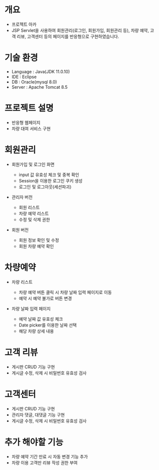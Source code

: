 # 개요
- 프로젝트 아카
- JSP Servlet을 사용하여 회원관리(로그인, 회원가입, 회원관리 등), 차량 예약, 고객 리뷰, 고객센터 등의 페이지를 반응형으로 구현하였습니다.

# 기술 환경
- Language : Java(JDK 11.0.10)
- IDE : Eclipse
- DB : Oracle(mysql 8.0)
- Server : Apache Tomcat 8.5
# 프로젝트 설명
- 반응형 웹페이지
- 차량 대여 서비스 구현

# 회원관리
- 회원가입 및 로그인 화면
  - input 값 유효성 체크 및 중복 확인
  - Session을 이용한 로그인 쿠키 생성
  - 로그인 및 로그아웃(세션파괴)

- 관리자 버전
  - 회원 리스트
  - 차량 예약 리스트
  - 수정 및 삭제 권한

- 회원 버전
  - 회원 정보 확인 및 수정
  - 회원 차량 예약 확인

# 차량예약
- 차량 리스트
  - 차량 예약 버튼 클릭 시 차량 날짜 입력 페이지로 이동
  - 예약 시 예약 불가로 버튼 변경

- 차량 날짜 입력 페이지
  - 예약 날짜 값 유효성 체크
  - Date picker를 이용한 날짜 선택
  - 해당 차량 상세 내용

# 고객 리뷰
- 게시판 CRUD 기능 구현
- 게시글 수정, 삭제 시 비밀번호 유효성 검사

# 고객센터
- 게시판 CRUD 기능 구현
- 관리자 댓글, 대댓글 기능 구현
- 게시글 수정, 삭제 시 비밀번호 유효성 검사

# 추가 해야할 기능
- 차량 예약 기간 만료 시 자동 변경 기능 추가
- 차량 이용 고객만 리뷰 작성 권한 부여



